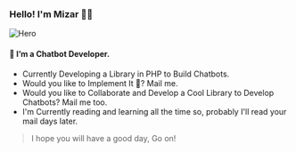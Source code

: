 ### Hello! I'm Mizar 👋🏾

![Hero](https://codexceleste.com/hero.webp)

#### 🚀 I’m a Chatbot Developer.
- Currently Developing a Library in PHP to Build Chatbots.
- Would you like to Implement It 👀? Mail me.
- Would you like to Collaborate and Develop a Cool Library to Develop Chatbots? Mail me too.
- I'm Currently reading and learning all the time so, probably I'll read your mail days later.

> I hope you will have a good day, Go on!


